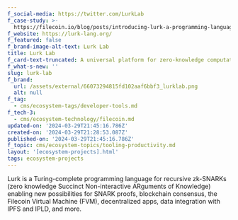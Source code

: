 ```yaml
---
f_social-media: https://twitter.com/LurkLab
f_case-study: >-
  https://filecoin.io/blog/posts/introducing-lurk-a-programming-language-for-recursive-zk-snarks/
f_website: https://lurk-lang.org/
f_featured: false
f_brand-image-alt-text: Lurk Lab
title: Lurk Lab
f_card-text-truncated: A universal platform for zero-knowledge computation
f_what-s-new: ''
slug: lurk-lab
f_brand:
  url: /assets/external/66073294815fd102aaf6bbf3_lurklab.png
  alt: null
f_tag:
  - cms/ecosystem-tags/developer-tools.md
f_tech-3:
  - cms/ecosystem-technology/filecoin.md
updated-on: '2024-03-29T21:45:16.786Z'
created-on: '2024-03-29T21:28:53.087Z'
published-on: '2024-03-29T21:45:16.786Z'
f_topic: cms/ecosystem-topics/tooling-productivity.md
layout: '[ecosystem-projects].html'
tags: ecosystem-projects
---
```


Lurk is a Turing-complete programming language for recursive zk-SNARKs (zero knowledge Succinct Non-interactive ARguments of Knowledge) enabling new possibilities for SNARK proofs, blockchain consensus, the Filecoin Virtual Machine (FVM), decentralized apps, data integration with IPFS and IPLD, and more.
